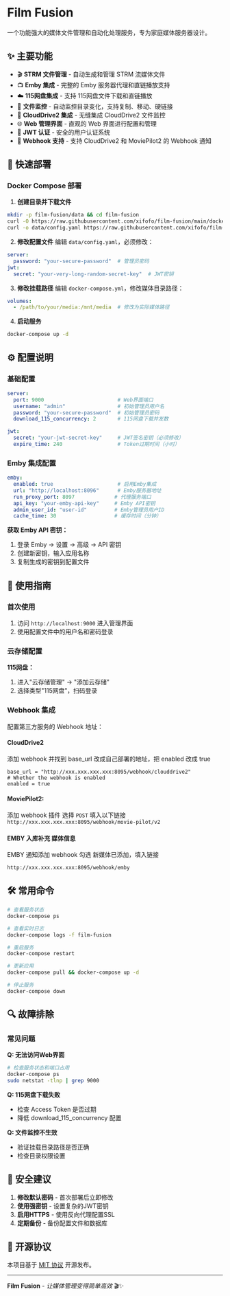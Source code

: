# Film Fusion

一个功能强大的媒体文件管理和自动化处理服务，专为家庭媒体服务器设计。

## ✨ 主要功能

- 🎬 **STRM 文件管理** - 自动生成和管理 STRM 流媒体文件
- 📺 **Emby 集成** - 完整的 Emby 服务器代理和直链播放支持
- ☁️ **115网盘集成** - 支持 115网盘文件下载和直链播放
- 📁 **文件监控** - 自动监控目录变化，支持复制、移动、硬链接
- 🔗 **CloudDrive2 集成** - 无缝集成 CloudDrive2 文件监控
- 🌐 **Web 管理界面** - 直观的 Web 界面进行配置和管理
- 🔐 **JWT 认证** - 安全的用户认证系统
- 🔄 **Webhook 支持** - 支持 CloudDrive2 和 MoviePilot2 的 Webhook 通知

## 🚀 快速部署


### Docker Compose 部署

1. **创建目录并下载文件**
```bash
mkdir -p film-fusion/data && cd film-fusion
curl -O https://raw.githubusercontent.com/xifofo/film-fusion/main/docker-compose.yml
curl -o data/config.yaml https://raw.githubusercontent.com/xifofo/film-fusion/main/data/config.example.yaml
```

2. **修改配置文件**
编辑 `data/config.yaml`，必须修改：
```yaml
server:
  password: "your-secure-password"  # 管理员密码
jwt:
  secret: "your-very-long-random-secret-key"  # JWT密钥
```

3. **修改挂载路径**
编辑 `docker-compose.yml`，修改媒体目录路径：
```yaml
volumes:
  - /path/to/your/media:/mnt/media  # 修改为实际媒体路径
```

4. **启动服务**
```bash
docker-compose up -d
```

## ⚙️ 配置说明

### 基础配置
```yaml
server:
  port: 9000                        # Web界面端口
  username: "admin"                 # 初始管理员用户名
  password: "your-secure-password"  # 初始管理员密码
  download_115_concurrency: 2       # 115网盘下载并发数

jwt:
  secret: "your-jwt-secret-key"     # JWT签名密钥（必须修改）
  expire_time: 240                  # Token过期时间（小时）
```

### Emby 集成配置
```yaml
emby:
  enabled: true                     # 启用Emby集成
  url: "http://localhost:8096"      # Emby服务器地址
  run_proxy_port: 8097             # 代理服务端口
  api_key: "your-emby-api-key"     # Emby API密钥
  admin_user_id: "user-id"         # Emby管理员用户ID
  cache_time: 30                   # 缓存时间（分钟）
```

**获取 Emby API 密钥：**
1. 登录 Emby → 设置 → 高级 → API 密钥
2. 创建新密钥，输入应用名称
3. 复制生成的密钥到配置文件

## 🎯 使用指南

### 首次使用
1. 访问 `http://localhost:9000` 进入管理界面
2. 使用配置文件中的用户名和密码登录

### 云存储配置
**115网盘：**
1. 进入"云存储管理" → "添加云存储"
2. 选择类型"115网盘"，扫码登录

### Webhook 集成
配置第三方服务的 Webhook 地址：
#### **CloudDrive2**
添加 webhook 并找到 base_url 改成自己部署的地址，把 enabled 改成 true
```
base_url = "http://xxx.xxx.xxx.xxx:8095/webhook/clouddrive2"
# Whether the webhook is enabled
enabled = true
```

#### **MoviePilot2**:
添加 webhook 插件 选择 `POST` 填入以下链接
`http://xxx.xxx.xxx.xxx:8095/webhook/movie-pilot/v2`

#### EMBY 入库补充 媒体信息
EMBY 通知添加 webhook 勾选 新媒体已添加，填入链接

`http://xxx.xxx.xxx.xxx:8095/webhook/emby`


## 🛠️ 常用命令

```bash
# 查看服务状态
docker-compose ps

# 查看实时日志
docker-compose logs -f film-fusion

# 重启服务
docker-compose restart

# 更新应用
docker-compose pull && docker-compose up -d

# 停止服务
docker-compose down
```

## 🔍 故障排除

### 常见问题

**Q: 无法访问Web界面**
```bash
# 检查服务状态和端口占用
docker-compose ps
sudo netstat -tlnp | grep 9000
```

**Q: 115网盘下载失败**
- 检查 Access Token 是否过期
- 降低 download_115_concurrency 配置

**Q: 文件监控不生效**
- 验证挂载目录路径是否正确
- 检查目录权限设置

## 🔐 安全建议

1. **修改默认密码** - 首次部署后立即修改
2. **使用强密钥** - 设置复杂的JWT密钥
3. **启用HTTPS** - 使用反向代理配置SSL
4. **定期备份** - 备份配置文件和数据库

## 📄 开源协议

本项目基于 [MIT 协议](LICENSE) 开源发布。

---

**Film Fusion** - *让媒体管理变得简单高效* 🎬✨
